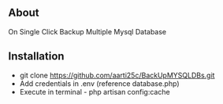
## About

On Single Click Backup Multiple Mysql Database

## Installation

- git clone https://github.com/aarti25c/BackUpMYSQLDBs.git
- Add credentials in .env (reference database.php)
- Execute in terminal - php artisan config:cache
